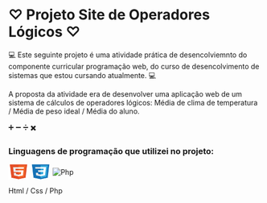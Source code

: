 # ♡ Projeto Site de Operadores Lógicos ♡

💻 Este seguinte projeto é uma atividade prática de desencolviemnto do componente curricular programação web, do curso de desencolvimento de sistemas que estou cursando atualmente. 💻

A proposta da atividade era de desenvolver uma aplicação web de um sistema de cálculos de operadores lógicos: Média de clima de temperatura / Média de peso ideal / Média do aluno. 

➕ ➖ ➗ ✖️

### Linguagens de programação que utilizei no projeto:
<img align="center" alt="HTML" height="30" width="40" src="https://raw.githubusercontent.com/devicons/devicon/master/icons/html5/html5-original.svg"> <img align="center" alt="CSS" height="30" width="40" src="https://raw.githubusercontent.com/devicons/devicon/master/icons/css3/css3-original.svg">  <img align="center" alt="Php" height="30" width="40" src="https://cdn.jsdelivr.net/gh/devicons/devicon/icons/php/php-original.svg">

Html / Css /  Php
